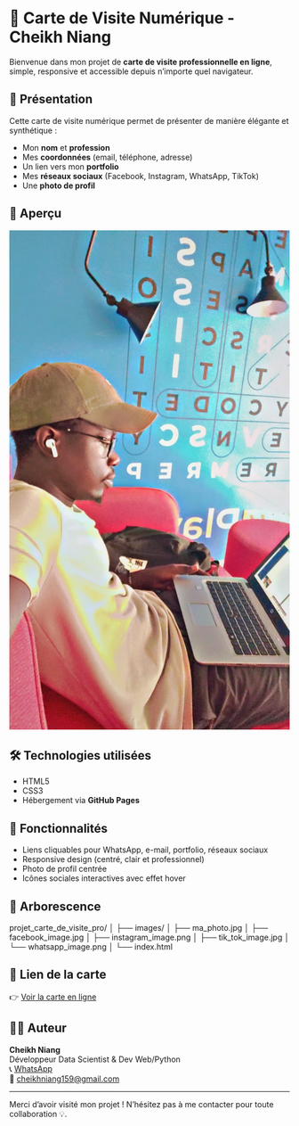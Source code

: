 # 💼 Carte de Visite Numérique - Cheikh Niang

Bienvenue dans mon projet de **carte de visite professionnelle en ligne**, simple, responsive et accessible depuis n’importe quel navigateur.

## 📌 Présentation

Cette carte de visite numérique permet de présenter de manière élégante et synthétique :

- Mon **nom** et **profession**
- Mes **coordonnées** (email, téléphone, adresse)
- Un lien vers mon **portfolio**
- Mes **réseaux sociaux** (Facebook, Instagram, WhatsApp, TikTok)
- Une **photo de profil**

## 📸 Aperçu

![Capture](./images/ma_photo.jpg)

## 🛠️ Technologies utilisées

- HTML5
- CSS3
- Hébergement via **GitHub Pages**

## 🚀 Fonctionnalités

- Liens cliquables pour WhatsApp, e-mail, portfolio, réseaux sociaux
- Responsive design (centré, clair et professionnel)
- Photo de profil centrée
- Icônes sociales interactives avec effet hover

## 📂 Arborescence

projet_carte_de_visite_pro/
│
├── images/
│ ├── ma_photo.jpg
│ ├── facebook_image.jpg
│ ├── instagram_image.png
│ ├── tik_tok_image.jpg
│ └── whatsapp_image.png
│
└── index.html



## 🔗 Lien de la carte

👉 [Voir la carte en ligne](https://ton-utilisateur.github.io/projet_carte_de_visite_pro)


## 🧑‍💻 Auteur

**Cheikh Niang**  
Développeur Data Scientist & Dev Web/Python  
📞 [WhatsApp](https://wa.me/221776362714)  
📧 cheikhniang159@gmail.com

---

Merci d’avoir visité mon projet ! N’hésitez pas à me contacter pour toute collaboration 💡.
